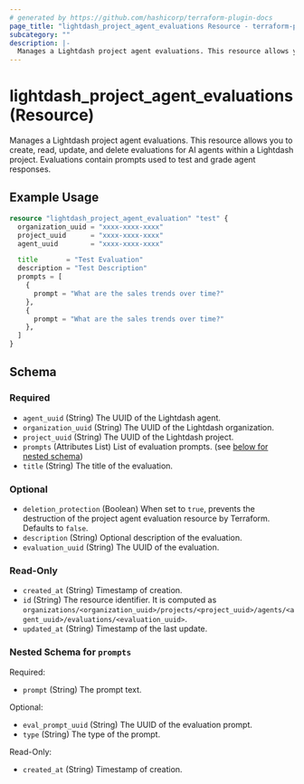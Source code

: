 ```yaml
---
# generated by https://github.com/hashicorp/terraform-plugin-docs
page_title: "lightdash_project_agent_evaluations Resource - terraform-provider-lightdash"
subcategory: ""
description: |-
  Manages a Lightdash project agent evaluations. This resource allows you to create, read, update, and delete evaluations for AI agents within a Lightdash project. Evaluations contain prompts used to test and grade agent responses.
---
```


# lightdash_project_agent_evaluations (Resource)

Manages a Lightdash project agent evaluations. This resource allows you to create, read, update, and delete evaluations for AI agents within a Lightdash project. Evaluations contain prompts used to test and grade agent responses.

## Example Usage

```terraform
resource "lightdash_project_agent_evaluation" "test" {
  organization_uuid = "xxxx-xxxx-xxxx"
  project_uuid      = "xxxx-xxxx-xxxx"
  agent_uuid        = "xxxx-xxxx-xxxx"

  title       = "Test Evaluation"
  description = "Test Description"
  prompts = [
    {
      prompt = "What are the sales trends over time?"
    },
    {
      prompt = "What are the sales trends over time?"
    },
  ]
}
```

<!-- schema generated by tfplugindocs -->
## Schema

### Required

- `agent_uuid` (String) The UUID of the Lightdash agent.
- `organization_uuid` (String) The UUID of the Lightdash organization.
- `project_uuid` (String) The UUID of the Lightdash project.
- `prompts` (Attributes List) List of evaluation prompts. (see [below for nested schema](#nestedatt--prompts))
- `title` (String) The title of the evaluation.

### Optional

- `deletion_protection` (Boolean) When set to `true`, prevents the destruction of the project agent evaluation resource by Terraform. Defaults to `false`.
- `description` (String) Optional description of the evaluation.
- `evaluation_uuid` (String) The UUID of the evaluation.

### Read-Only

- `created_at` (String) Timestamp of creation.
- `id` (String) The resource identifier. It is computed as `organizations/<organization_uuid>/projects/<project_uuid>/agents/<agent_uuid>/evaluations/<evaluation_uuid>`.
- `updated_at` (String) Timestamp of the last update.

<a id="nestedatt--prompts"></a>
### Nested Schema for `prompts`

Required:

- `prompt` (String) The prompt text.

Optional:

- `eval_prompt_uuid` (String) The UUID of the evaluation prompt.
- `type` (String) The type of the prompt.

Read-Only:

- `created_at` (String) Timestamp of creation.
